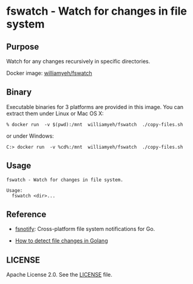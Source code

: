 # fswatch - Watch for changes in file system

## Purpose

Watch for any changes recursively in specific directories.

Docker image: [williamyeh/fswatch](https://hub.docker.com/r/williamyeh/fswatch/)


## Binary

Executable binaries for 3 platforms are provided in this image.  You can extract them under Linux or Mac OS X:

```
% docker run  -v $(pwd):/mnt  williamyeh/fswatch  ./copy-files.sh
```

or under Windows:

```
C:> docker run  -v %cd%:/mnt  williamyeh/fswatch  ./copy-files.sh
```


## Usage

```
fswatch - Watch for changes in file system.

Usage:
  fswatch <dir>...
```


## Reference

- [fsnotify](https://fsnotify.org/): Cross-platform file system notifications for Go.

- [How to detect file changes in Golang](https://medium.com/@skdomino/watch-this-file-watching-in-go-5b5a247cf71f)


## LICENSE

Apache License 2.0.  See the [LICENSE](LICENSE) file.
